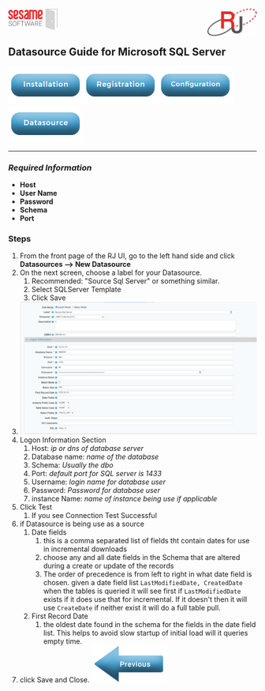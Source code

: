 <img  src="../images/SesameSoftwareLogo-2020Final.png" width="100"><img align=right src="../images/RJOrbitLogo-2021Final.png" width="100">

[comment]: # (Change Heading to reflect Datasource)

## Datasource Guide for Microsoft SQL Server

[comment]: # (Leave Nav BAR untouched)

[![Installation](../images/Button_Installation.png)](../guides/installguide.md)[![Registration](../images/Button_Registration.png)](../guides/RegistrationGuide.md)[![Configuration](../images/Button_Configuration.png)](../guides/configurationGuide.md)[![Datasource](../images/Button_Datasource.png)](README.md)

---
[comment]: # (Leave Or Alter Required info as needed)

### *Required Information*

* **Host**
* **User Name**
* **Password**
* **Schema**
* **Port**

### Steps

[comment]: # (step 1 is common to all Datasources)
[comment]: # (Step 2.1and 2.2 should be adjusted for Data Source specific)
[comment]: # (Step 3 should be Image of the datasource you can add the screenshot to the images folder or create a placeholder like {image of datasource screen})
[comment]: # (adjust step 4 and below as needed)

1. From the front page of the RJ UI, go to the left hand side and click **Datasources --> New Datasource**
2. On the next screen, choose a label for your Datasource.
   1. Recommended: "Source Sql Server" or something similar.
   2. Select SQLServer Template
   3. Click Save
3. ![Microsoft Sql Server Datasource](../images/sqlserver.png)
4. Logon Information Section
   1. Host: *ip or dns of database server*
   2. Database name: *name of the database*
   3. Schema: *Usually the dbo*
   4. Port: *default port for SQL server is 1433*
   5. Username: *login name for database user*
   6. Password: *Password for database user*
   7. instance Name: *name of instance being use if applicable*
5. Click Test
   1. If you see Connection Test Successful
6. if Datasource is being use as a source
   1. Date fields
      1. this is a comma separated list of fields tht contain dates for use in incremental downloads
      2. choose any and all date fields in the Schema that are altered during a create or update of the records
      3. The order of precedence is from left to right in what date field is chosen. given a date field list `LastModifiedDate, CreatedDate` when the tables is queried it will see first if `LastModifiedDate` exists if it does use that for incremental. If it doesn't then it will use `CreateDate` if neither exist it will do a full table pull.
   2. First Record Date
      1. the oldest date found in the schema for the fields in the date field list. This helps to avoid slow startup of initial load will it queries empty time.
7. click Save and Close.
[![Previous](../images/Left_Arrow_Previous.png)](README.md)